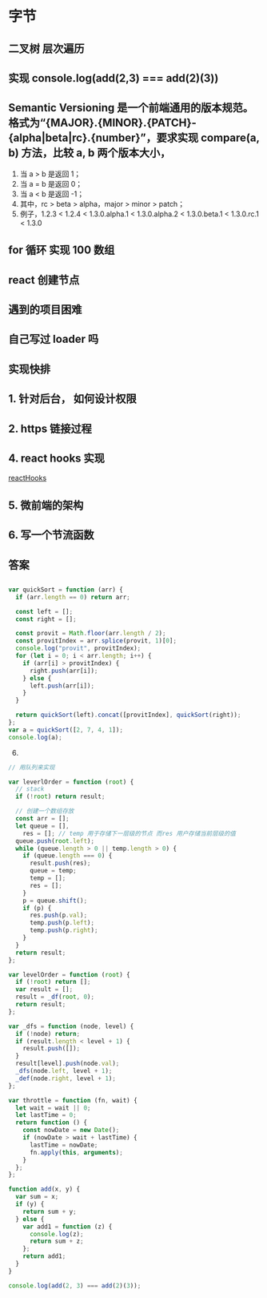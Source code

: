 # 字节

## 二叉树 层次遍历

## 实现 console.log(add(2,3) === add(2)(3))

## <div class="block"></div>

## Semantic Versioning 是一个前端通用的版本规范。格式为“{MAJOR}.{MINOR}.{PATCH}-{alpha|beta|rc}.{number}”，要求实现 compare(a, b) 方法，比较 a, b 两个版本大小，

1. 当 a > b 是返回 1；
2. 当 a = b 是返回 0；
3. 当 a < b 是返回 -1；
4. 其中，rc > beta > alpha，major > minor > patch；
5. 例子，1.2.3 < 1.2.4 < 1.3.0.alpha.1 < 1.3.0.alpha.2 < 1.3.0.beta.1 < 1.3.0.rc.1 < 1.3.0

## for 循环 实现 100 数组

## react 创建节点

## 遇到的项目困难

## 自己写过 loader 吗

## 实现快排

## 1. 针对后台， 如何设计权限

## 2. https 链接过程

## 4. react hooks 实现

[reactHooks](../../源码/ReactHook/总结.md)

## 5. 微前端的架构

## 6. 写一个节流函数

## 答案

##

```js
var quickSort = function (arr) {
  if (arr.length == 0) return arr;

  const left = [];
  const right = [];

  const provit = Math.floor(arr.length / 2);
  const provitIndex = arr.splice(provit, 1)[0];
  console.log("provit", provitIndex);
  for (let i = 0; i < arr.length; i++) {
    if (arr[i] > provitIndex) {
      right.push(arr[i]);
    } else {
      left.push(arr[i]);
    }
  }

  return quickSort(left).concat([provitIndex], quickSort(right));
};
var a = quickSort([2, 7, 4, 1]);
console.log(a);
```

6.

```js
// 用队列来实现

var leverlOrder = function (root) {
  // stack
  if (!root) return result;

  // 创建一个数组存放
  const arr = [];
  let queue = [],
    res = []; // temp 用于存储下一层级的节点 而res 用户存储当前层级的值
  queue.push(root.left);
  while (queue.length > 0 || temp.length > 0) {
    if (queue.length === 0) {
      result.push(res);
      queue = temp;
      temp = [];
      res = [];
    }
    p = queue.shift();
    if (p) {
      res.push(p.val);
      temp.push(p.left);
      temp.push(p.right);
    }
  }
  return result;
};
```

```js
var levelOrder = function (root) {
  if (!root) return [];
  var result = [];
  result = _df(root, 0);
  return result;
};

var _dfs = function (node, level) {
  if (!node) return;
  if (result.length < level + 1) {
    result.push([]);
  }
  result[level].push(node.val);
  _dfs(node.left, level + 1);
  _def(node.right, level + 1);
};
```

```js
var throttle = function (fn, wait) {
  let wait = wait || 0;
  let lastTime = 0;
  return function () {
    const nowDate = new Date();
    if (nowDate > wait + lastTime) {
      lastTime = nowDate;
      fn.apply(this, arguments);
    }
  };
};
```

```js
function add(x, y) {
  var sum = x;
  if (y) {
    return sum + y;
  } else {
    var add1 = function (z) {
      console.log(z);
      return sum + z;
    };
    return add1;
  }
}

console.log(add(2, 3) === add(2)(3));
```
